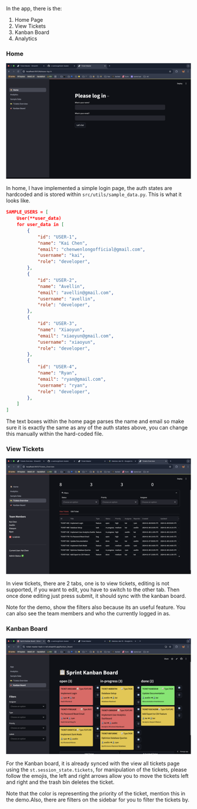 In the app, there is the:

1. Home Page
2. View Tickets
3. Kanban Board
4. Analytics

### Home

![login](../assets/login.png)

In home, I have implemented a simple login page, the auth states are hardcoded and is stored within `src/utils/sample_data.py`. This is what it looks like.

```json
SAMPLE_USERS = [
    User(**user_data)
    for user_data in [
        {
            "id": "USER-1",
            "name": "Kai Chen",
            "email": "chenwenlongofficial@gmail.com",
            "username": "kai",
            "role": "developer",
        },
        {
            "id": "USER-2",
            "name": "Avellin",
            "email": "avellin@gmail.com",
            "username": "avellin",
            "role": "developer",
        },
        {
            "id": "USER-3",
            "name": "Xiaoyun",
            "email": "xiaoyun@gmail.com",
            "username": "xiaoyun",
            "role": "developer",
        },
        {
            "id": "USER-4",
            "name": "Ryan",
            "email": "ryan@gmail.com",
            "username": "ryan",
            "role": "developer",
        },
    ]
]
```

The text boxes within the home page parses the name and email so make sure it is exactly the same as any of the auth states above, you can change this manually within the hard-coded file.

### View Tickets

![All Tickets](../assets/all_tickets.png)

In view tickets, there are 2 tabs, one is to view tickets, editing is not supported, if you want to edit, you have to switch to the other tab. Then once done editing just press submit, it should sync with the kanban board.

Note for the demo, show the filters also because its an useful feature. You can also see the team members and who the currently logged in as.

### Kanban Board

![Kanban Board](../assets/kanban.png)

For the Kanban board, it is already synced with the view all tickets page using the `st.session_state.tickets`, for manipulation of the tickets, please follow the emojis, the left and right arrows allow you to move the tickets left and right and the trash bin deletes the ticket.

Note that the color is representing the priority of the ticket, mention this in the demo.Also, there are filters on the sidebar for you to filter the tickets by.
